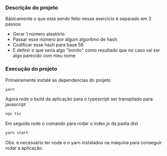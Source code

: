 ### Descrição do projeto
Básicamente o que está sendo feito nesse exercicio é separado em 3 passos:
- Gerar 1 número aleatório
- Passar esse número por algum algoritmo de hash
- Codificar esse hash para base 58
- E definir o que seria algo "bonito" como resultado que no caso vai ser algo
parecido com meu nome

### Execução do projeto
Primeiramente instale as dependencias do projeto
```bash
yarn
```
Agora rode o build da aplicação para o typescript ser transpilado para
javascript
```bash
npx tsc
```
Em seguida rode o comando para rodar o index.js da pasta dist
```bash
yarn start
```
Obs: é necessário ter node e o yarn instalados na máquina para conseguir rodar
a aplicação.
